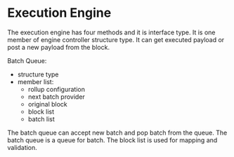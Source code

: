# Execution Engine

The execution engine has four methods and it is interface type. It is one member of engine controller structure type. It can get executed payload or post a new payload from the block.

Batch Queue:
  * structure type
  * member list:
    * rollup configuration
    * next batch provider
    * original block
    * block list
    * batch list

The batch queue can accept new batch and pop batch from the queue.  The batch queue is a queue for batch. The block list is used for mapping and validation.


